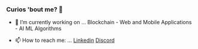 ### Curios 'bout me? 🤔



- 🔭 I’m currently working on ... Blockchain - Web and Mobile Applications - AI ML Algorithms 

- 📫 How to reach me: ... [Linkedin](https://www.linkedin.com/in/amirdoreh/) [Discord](https://discord.gg/HkE2Dxeh)



